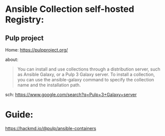 # Ansible Collection self-hosted Registry:
## Pulp project
Home: https://pulpproject.org/

about:
>You can install and use collections through a distribution server, such as Ansible Galaxy, or a Pulp 3 Galaxy server. To install a collection, you can use the ansible-galaxy command to specify the collection name and the installation path.

sch: https://www.google.com/search?q=Pulp+3+Galaxy+server

# Guide:
https://hackmd.io/@pulp/ansible-containers
